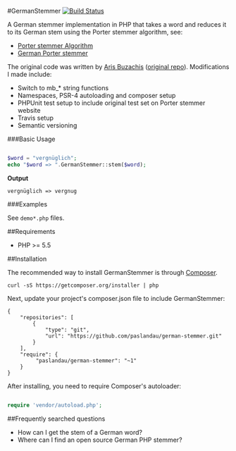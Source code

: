 #GermanStemmer
[![Build Status](https://travis-ci.org/paslandau/german-stemmer.svg?branch=master)](https://travis-ci.org/paslandau/german-stemmer)

A German stemmer implementation in PHP that takes a word and reduces it to its German stem using the Porter stemmer algorithm, see:

 - [Porter stemmer Algorithm](http://snowball.tartarus.org/algorithms/porter/stemmer.html)
 - [German Porter stemmer](http://snowball.tartarus.org/algorithms/german/stemmer.html)

The original code was written by [Aris Buzachis](https://github.com/arisro) ([original repo](https://github.com/arisro/german-stemmer)).
Modifications I made include:
 
 - Switch to mb_* string functions 
 - Namespaces, PSR-4 autoloading and composer setup
 - PHPUnit test setup to include original test set on Porter stemmer website
 - Travis setup
 - Semantic versioning

###Basic Usage
```php

$word = "vergnüglich";
echo "$word => ".GermanStemmer::stem($word);

```

**Output**

    vergnüglich => vergnug

###Examples

See `demo*.php` files.

##Requirements

- PHP >= 5.5

##Installation

The recommended way to install GermanStemmer is through [Composer](http://getcomposer.org/).

    curl -sS https://getcomposer.org/installer | php

Next, update your project's composer.json file to include GermanStemmer:

    {
        "repositories": [
            {
                "type": "git",
                "url": "https://github.com/paslandau/german-stemmer.git"
            }
        ],
        "require": {
             "paslandau/german-stemmer": "~1"
        }
    }

After installing, you need to require Composer's autoloader:
```php

require 'vendor/autoload.php';
```

##Frequently searched questions

- How can I get the stem of a German word?
- Where can I find an open source German PHP stemmer?